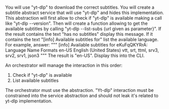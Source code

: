 You will use "yt-dlp" to download the correct subtitles.
You will create a subtitle abstract service that will use "yt-dlp" and hides this implementation.
This abstraction will first allow to check if "yt-dlp" is available making a call like "yt-dlp --version".
Then will create a function allowing to get the available subtitles by calling "yt-dlp --list-subs {url given as parameter}". If the result contains the text "has no subtitles" display this message. If it contains the text "[info] Available subtitles for" list the available language. For example, answer:
"""
[info] Available subtitles for eKuFqQKYRrA:
Language Name                    Formats
en-US    English (United States) vtt, srt, ttml, srv3, srv2, srv1, json3
"""
The result is "en-US".
Display this into the CLI.

An orchestrator will manage the interaction in this order:
1. Check if "yt-dlp" is available 
2. List available subtitles

The orchestrator must use the abstraction. "Yt-dlp" interaction must be constrained into the service abstraction and should not leak it's related to yt-dlp implementation.